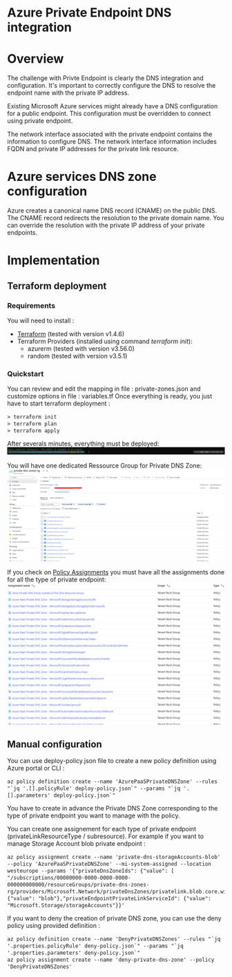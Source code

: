 # Azure Private Endpoint DNS integration

# Overview
The challenge with Privte Endpoint is clearly the DNS integration and configuration. 
It's important to correctly configure the DNS to resolve the endpoint name with the private IP address.

Existing Microsoft Azure services might already have a DNS configuration for a public endpoint. This configuration must be overridden to connect using private endpoint.

The network interface associated with the private endpoint contains the information to configure DNS. The network interface information includes FQDN and private IP addresses for the private link resource.

# Azure services DNS zone configuration
Azure creates a canonical name DNS record (CNAME) on the public DNS. The CNAME record redirects the resolution to the private domain name. You can override the resolution with the private IP address of your private endpoints.

# Implementation
## Terraform deployment
### Requirements
You will need to install : 
* [Terraform](https://www.terraform.io/downloads.html) (tested with version v1.4.6)
* Terraform Providers (installed using command *terraform init*): 
  * azurerm (tested with version v3.56.0)
  * random (tested with version v3.5.1)

### Quickstart
You can review and edit the mapping in file : private-zones.json and customize options in file : variables.tf
Once everything is ready, you just have to start terraform deployment : 
````
> terraform init
> terraform plan
> terraform apply
````
After severals minutes, everything must be deployed: 
![terraform apply](images/terraform.png)

You will have one dedicated Ressource Group for Private DNS Zone: 
![](images/private-dns-zones-rg.png)

If you check on [Policy Assignments](https://portal.azure.com/#view/Microsoft_Azure_Policy/PolicyMenuBlade/~/Assignments) you must have all the assignments done for all the type of private endpoint: 
![](images/policy-assignments.png)

## Manual configuration
You can use deploy-policy.json file to create a new policy definition using Azure portal or CLI : 
```
az policy definition create --name 'AzurePaaSPrivateDNSZone' --rules "`jq '.[].policyRule' deploy-policy.json`" --params "`jq '.[].parameters' deploy-policy.json`"
```

You have to create in advance the Private DNS Zone corresponding to the type of private endpoint you want to manage with the policy. 

You can create one assignement for each type of private endpoint (privateLinkResourceType / subresource). For example if you want to manage Storage Account blob private endpoint : 
```
az policy assignment create --name 'private-dns-storageAccounts-blob' --policy 'AzurePaaSPrivateDNSZone' --mi-system-assigned --location westeurope --params '{"privateDnsZoneIds": {"value": [  "/subscriptions/00000000-0000-0000-0000-000000000000/resourceGroups/private-dns-zones-rg/providers/Microsoft.Network/privateDnsZones/privatelink.blob.core.windows.net"]},"privateEndpointGroupId": {"value": "blob"},"privateEndpointPrivateLinkServiceId": {"value": "Microsoft.Storage/storageAccounts"}}'
```

If you want to deny the creation of private DNS zone, you can use the deny policy using provided definition : 
```
az policy definition create --name 'DenyPrivateDNSZones' --rules "`jq '.properties.policyRule' deny-policy.json`" --params "`jq '.properties.parameters' deny-policy.json`"
az policy assignment create --name 'deny-private-dns-zone' --policy 'DenyPrivateDNSZones'

```

